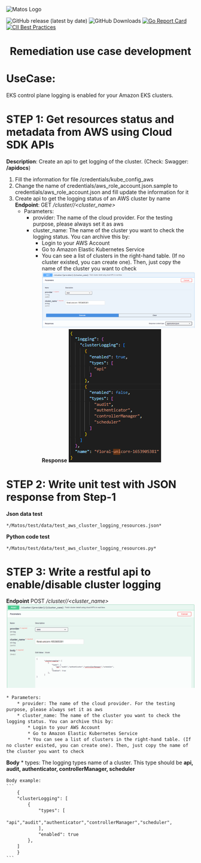 ![Matos Logo](./images/matos-logo.png)

![GitHub release (latest by date)](https://img.shields.io/github/v/release/matos/matos)
![GitHub Downloads](https://img.shields.io/github/downloads/matos/matos/total?logo=github&logoColor=white)
[![Go Report Card](https://goreportcard.com/badge/github.com/matos/matos)](https://goreportcard.com/report/github.com/matos/matos)
[![CII Best Practices](https://bestpractices.coreinfrastructure.org/projects/3588/badge)](https://bestpractices.coreinfrastructure.org/projects/3588)

<h1 style="text-align:center">Remediation use case development</h1>

# UseCase: 
EKS control plane logging is enabled for your Amazon EKS clusters.

# STEP 1: Get resources status and metadata from AWS using Cloud SDK APIs
**Description**: Create an api to get logging of the cluster. (Check: Swagger: **/apidocs**)

1. Fill the information for file /credentials/kube_config_aws
2. Change the name of credentials/aws_role_account.json.sample to credentials/aws_role_account.json and fill update the information for it
3. Create api to get the logging status of an AWS cluster by name
**Endpoint**: GET */cluster/<provider>/<cluster_name>*
    * Parameters:
        * provider: The name of the cloud provider. For the testing purpose, please always set it as aws
        * cluster_name: The name of the cluster you want to check the logging status. You can archive this by:
            * Login to your AWS Account
            * Go to Amazon Elastic Kubernetes Service
            * You can see a list of clusters in the right-hand table. (If no cluster existed, you can create one). Then, just copy the name of the cluster you want to check
![Get detail cluster](./images/Screenshot%20from%202022-06-0.png)
**Response**
![Response cluster logging](./images/2.png)

# STEP 2: Write unit test with JSON response from Step-1
**Json data test**
    
    */Matos/test/data/test_aws_cluster_logging_resources.json*
**Python code test**
    
    */Matos/test/data/test_aws_cluster_logging_resources.py*

# STEP 3: Write a restful api to enable/disable cluster logging
**Endpoint** POST */cluster/<provider>/<cluster_name>*
![Change status logging](./images/3.png)

    * Parameters:
        * provider: The name of the cloud provider. For the testing purpose, please always set it as aws
        * cluster_name: The name of the cluster you want to check the logging status. You can archive this by:
            * Login to your AWS Account
            * Go to Amazon Elastic Kubernetes Service
            * You can see a list of clusters in the right-hand table. (If no cluster existed, you can create one). Then, just copy the name of the cluster you want to check

**Body**
    * types: The logging types name of a cluster. This type should be **api, audit, authenticator, controllerManager, scheduler**

    Body example:
    ```
        {
        "clusterLogging": [
            {
                "types": [
                    "api","audit","authenticator","controllerManager","scheduler",
                ],
                "enabled": true
            },
        ]
        }
    ```
